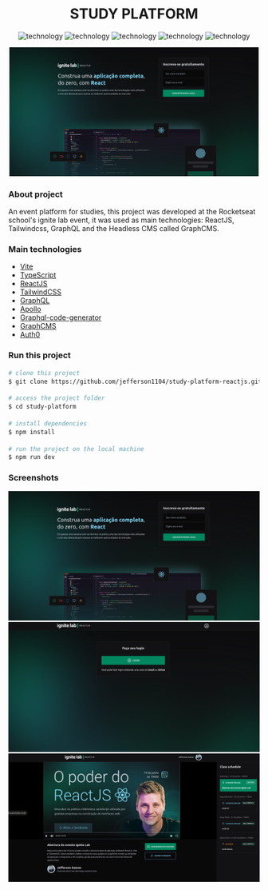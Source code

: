 <div align="center" style="margin-bottom: 20px;">
  <h1>STUDY PLATFORM</h1>
  <p align="center">
    <img alt="technology" src="https://img.shields.io/badge/Vite-B73BFE?style=for-the-badge&logo=vite&logoColor=FFD62E">
    <img alt="technology" src="https://img.shields.io/badge/TypeScript-007ACC?style=for-the-badge&logo=typescript&logoColor=white">
    <img alt="technology" src="https://img.shields.io/badge/React-20232A?style=for-the-badge&logo=react&logoColor=61DAFB">
    <img alt="technology" src="https://img.shields.io/badge/Tailwind_CSS-38B2AC?style=for-the-badge&logo=tailwind-css&logoColor=white">
    <img alt="technology" src="https://img.shields.io/badge/GraphQl-E10098?style=for-the-badge&logo=graphql&logoColor=white">
  </p> 

  <img alt="wongames" src="./src/assets/screenshots/screenshot-01.png" width="500" heigth="auto"/>
</div>

### About project
An event platform for studies, this project was developed at the Rocketseat school's ignite lab event, it was used as main technologies: ReactJS, Tailwindcss, GraphQL and the Headless CMS called GraphCMS.


### Main technologies
- [Vite](https://vitejs.dev/)
- [TypeScript](https://www.typescriptlang.org/docs/)
- [ReactJS](https://pt-br.reactjs.org/)
- [TailwindCSS](https://tailwindcss.com/)
- [GraphQL](https://graphql.org/)
- [Apollo](https://www.apollographql.com/docs/react/)
- [Graphql-code-generator](https://www.graphql-code-generator.com/)
- [GraphCMS](https://graphcms.com/)
- [Auth0](https://auth0.com/pt)

### Run this project
```bash
# clone this project
$ git clone https://github.com/jefferson1104/study-platform-reactjs.git

# access the project folder
$ cd study-platform

# install dependencies
$ npm install

# run the project on the local machine
$ npm run dev
```

### Screenshots
<p align="center">
  <img src="./src/assets/screenshots/screenshot-01.png">
  <img src="./src/assets/screenshots/screenshot-02.png">
  <img src="./src/assets/screenshots/screenshot-03.png">
</p>
